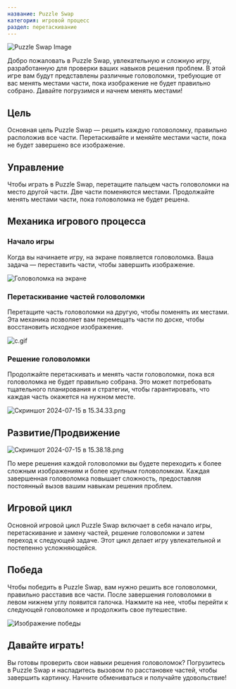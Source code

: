 ```yaml
---
название: Puzzle Swap
категория: игровой процесс
раздел: перетаскивание
---
```

![Puzzle Swap Image](https://help.Studycat.com/hc/article_attachments/34916594979097)

Добро пожаловать в Puzzle Swap, увлекательную и сложную игру, разработанную для проверки ваших навыков решения проблем. В этой игре вам будут представлены различные головоломки, требующие от вас менять местами части, пока изображение не будет правильно собрано. Давайте погрузимся и начнем менять местами!

## Цель

Основная цель Puzzle Swap — решить каждую головоломку, правильно расположив все части. Перетаскивайте и меняйте местами части, пока не будет завершено все изображение.

## Управление

Чтобы играть в Puzzle Swap, перетащите пальцем часть головоломки на место другой части. Две части поменяются местами. Продолжайте менять местами части, пока головоломка не будет решена.

## Механика игрового процесса

### Начало игры

Когда вы начинаете игру, на экране появляется головоломка. Ваша задача — переставить части, чтобы завершить изображение.

![Головоломка на экране](https://help.Studycat.com/hc/article_attachments/34916594979097)

### Перетаскивание частей головоломки

Перетащите часть головоломки на другую, чтобы поменять их местами. Эта механика позволяет вам перемещать части по доске, чтобы восстановить исходное изображение.

![c.gif](https://help.Studycat.com/hc/article_attachments/35085383360281)

### Решение головоломки

Продолжайте перетаскивать и менять части головоломки, пока вся головоломка не будет правильно собрана. Это может потребовать тщательного планирования и стратегии, чтобы гарантировать, что каждая часть окажется на нужном месте.

![Скриншот 2024-07-15 в 15.34.33.png](https://help.Studycat.com/hc/article_attachments/35085383392153)

## Развитие/Продвижение

![Скриншот 2024-07-15 в 15.38.18.png](https://help.Studycat.com/hc/article_attachments/35085383395993)

По мере решения каждой головоломки вы будете переходить к более сложным изображениям и более крупным головоломкам. Каждая завершенная головоломка повышает сложность, предоставляя постоянный вызов вашим навыкам решения проблем.

## Игровой цикл

Основной игровой цикл Puzzle Swap включает в себя начало игры, перетаскивание и замену частей, решение головоломки и затем переход к следующей задаче. Этот цикл делает игру увлекательной и постепенно усложняющейся.

## Победа

Чтобы победить в Puzzle Swap, вам нужно решить все головоломки, правильно расставив все части. После завершения головоломки в левом нижнем углу появится галочка. Нажмите на нее, чтобы перейти к следующей головоломке и продолжить свое путешествие.

![Изображение победы](https://help.Studycat.com/hc/article_attachments/34916594984473)

## Давайте играть!

Вы готовы проверить свои навыки решения головоломок? Погрузитесь в Puzzle Swap и насладитесь вызовом по расстановке частей, чтобы завершить картинку. Начните обмениваться и получайте удовольствие!